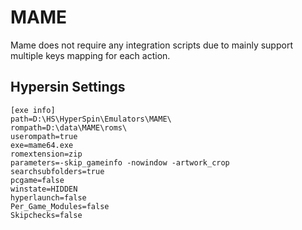 # MAME

Mame does not require any integration scripts due to mainly support multiple keys mapping for each action.

## Hypersin Settings
```
[exe info]
path=D:\HS\HyperSpin\Emulators\MAME\
rompath=D:\data\MAME\roms\
userompath=true
exe=mame64.exe
romextension=zip
parameters=-skip_gameinfo -nowindow -artwork_crop
searchsubfolders=true
pcgame=false
winstate=HIDDEN
hyperlaunch=false
Per_Game_Modules=false
Skipchecks=false
```
